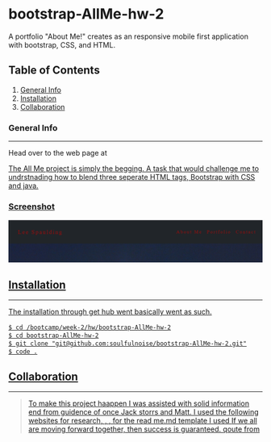# bootstrap-AllMe-hw-2
A portfolio "About Me!" creates as an responsive mobile first application  with bootstrap, CSS, and HTML.
## Table of Contents
1. [General Info](#general-info)
2. [Installation](#installation)
3. [Collaboration](#collaboration)
### General Info
***
Head over to the web page at <a href="https://soulfulnoise.github.io/bootstrap-AllMe-hw-2/">

The All Me project is simply the begging. A task that would challenge me to undrstnading how to blend three seperate HTML tags, Bootstrap with CSS and java.


### Screenshot
<img src="images\2020-12-19 (3).png">

## Installation
***
The installation through get hub went basically went as such. 
```
$ cd /bootcamp/week-2/hw/bootstrap-AllMe-hw-2
$ cd bootstrap-AllMe-hw-2
$ git clone "git@github.com:soulfulnoise/bootstrap-AllMe-hw-2.git"
$ code .
```
## Collaboration
***
> To make this project haappen I was assisted with solid information end from guidence of once Jack storrs and Matt.
> I used the following websites for research<a href="https://www.w3schools.com/html/html5_semantic_elements.asp">, <a href="https://www.w3schools.com/bootstrap/bootstrap_ver.asp">, <a href="https://getbootstrap.com/">,  for the read me.md template I used <a href="https://www.ionos.com/digitalguide/websites/web-development/readme-file/">
> If we all are moving forward together, then success is guaranteed. qoute from <a href="https://quotesnhumor.com/30-best-teamwork-quotes">
